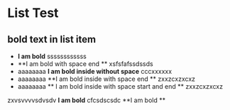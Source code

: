 # List Test

## bold text in list item

 - **I am bold** ssssssssssss
 - **I am bold with space end ** xsfsfafssdssds
 - aaaaaaaa **I am bold inside without space** cccxxxxxx
 - aaaaaaaa **I am bold inside with space end ** zxxzcxzxcxz
 - aaaaaaaa ** I am bold inside with space start and end ** zxxzcxzxcxz



zxvsvvvvsdvsdv **I am bold** cfcsdscsdc **I am bold ** 

